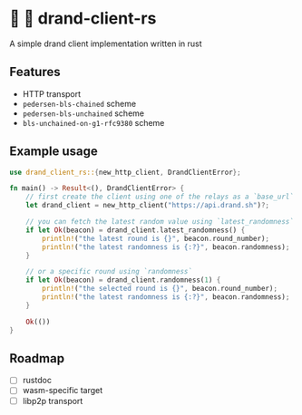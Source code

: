 # 🎲 🦀 drand-client-rs

A simple drand client implementation written in rust

## Features
- HTTP transport
- `pedersen-bls-chained` scheme
- `pedersen-bls-unchained` scheme
- `bls-unchained-on-g1-rfc9380` scheme

## Example usage

```rust
use drand_client_rs::{new_http_client, DrandClientError};

fn main() -> Result<(), DrandClientError> {
    // first create the client using one of the relays as a `base_url`
    let drand_client = new_http_client("https://api.drand.sh")?;

    // you can fetch the latest random value using `latest_randomness`
    if let Ok(beacon) = drand_client.latest_randomness() {
        println!("the latest round is {}", beacon.round_number);
        println!("the latest randomness is {:?}", beacon.randomness);
    }

    // or a specific round using `randomness`
    if let Ok(beacon) = drand_client.randomness(1) {
        println!("the selected round is {}", beacon.round_number);
        println!("the latest randomness is {:?}", beacon.randomness);
    }

    Ok(())
}

```


## Roadmap
- [ ] rustdoc
- [ ] wasm-specific target
- [ ] libp2p transport
